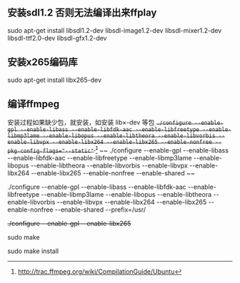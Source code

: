 

## 安装sdl1.2 否则无法编译出来ffplay



 sudo apt-get install libsdl1.2-dev libsdl-image1.2-dev libsdl-mixer1.2-dev libsdl-ttf2.0-dev libsdl-gfx1.2-dev

## 安装x265编码库
sudo apt-get install libx265-dev

## 编译ffmpeg

安装过程如果缺少包，就安装，如安装 lib×-dev 等包
~~`./configure --enable-gpl --enable-libass --enable-libfdk-aac --enable-libfreetype --enable-libmp3lame --enable-libopus --enable-libtheora --enable-libvorbis --enable-libvpx --enable-libx264 --enable-libx265 --enable-nonfree --pkg-config-flags="--static"` [^1]~~
~~ ./configure  --enable-gpl --enable-libass --enable-libfdk-aac --enable-libfreetype --enable-libmp3lame --enable-libopus --enable-libtheora --enable-libvorbis --enable-libvpx --enable-libx264 --enable-libx265  --enable-nonfree  --enable-shared ~~

./configure  --enable-gpl --enable-libass --enable-libfdk-aac --enable-libfreetype --enable-libmp3lame --enable-libopus --enable-libtheora --enable-libvorbis --enable-libvpx --enable-libx264 --enable-libx265  --enable-nonfree   --enable-shared  --prefix=/usr/

~~./configure --enable-gpl --enable-libx265~~

sudo make



sudo make install


[^1]:
     http://trac.ffmpeg.org/wiki/CompilationGuide/Ubuntu


